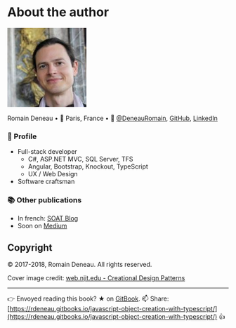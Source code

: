 # About the author

![Me, visiting a nice castle](../img/me.jpg)

Romain Deneau • 📍 Paris, France • 🔗 [@DeneauRomain](https://twitter.com/DeneauRomain), [GitHub](https://github.com/rdeneau), [LinkedIn](https://www.linkedin.com/in/romain-deneau-95481143/)

### 📎 Profile

- Full-stack developer
  - C#, ASP.NET MVC, SQL Server, TFS
  - Angular, Bootstrap, Knockout, TypeScript
  - UX / Web Design
- Software craftsman

### 📚 Other publications

- In french: [SOAT Blog](http://blog.soat.fr/author/romain-deneau/)
- Soon on [Medium](https://medium.com/@rdeneau)

## Copyright

© 2017-2018, Romain Deneau. All rights reserved.

Cover image credit: [web.njit.edu - Creational Design Patterns](https://web.njit.edu/~sdr3/DesignPatterns/creational.html)

---

👉 Envoyed reading this book? ★ on [GitBook](https://www.gitbook.com/book/rdeneau/javascript-object-creation-with-typescript/details). 📫 Share: [https://rdeneau.gitbooks.io/javascript-object-creation-with-typescript/](https://rdeneau.gitbooks.io/javascript-object-creation-with-typescript/) 👍
